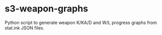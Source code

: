 # s3-weapon-graphs
Python script to generate weapon K/KA/D and W/L progress graphs from stat.ink JSON files. 
